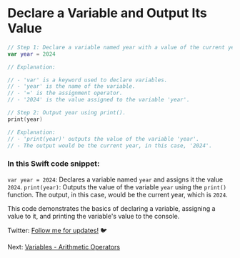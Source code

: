 # Declare a Variable and Output Its Value

```swift
// Step 1: Declare a variable named year with a value of the current year.
var year = 2024

// Explanation:

// - 'var' is a keyword used to declare variables.
// - 'year' is the name of the variable.
// - '=' is the assignment operator.
// - '2024' is the value assigned to the variable 'year'.

// Step 2: Output year using print().
print(year)

// Explanation:
// - 'print(year)' outputs the value of the variable 'year'.
// - The output would be the current year, in this case, '2024'.
```

### In this Swift code snippet:

`var year = 2024`: Declares a variable named `year` and assigns it the value `2024`.
`print(year)`: Outputs the value of the variable `year` using the `print()` function. The output, in this case, would be the current year, which is `2024`.

This code demonstrates the basics of declaring a variable, assigning a value to it, and printing the variable's value to the console.

Twitter: [Follow me for updates!](https://twitter.com/bhushcodes) 🐦

Next: [Variables - Arithmetic Operators](/2/Variables/Arithmetic_Operators/README.md)
